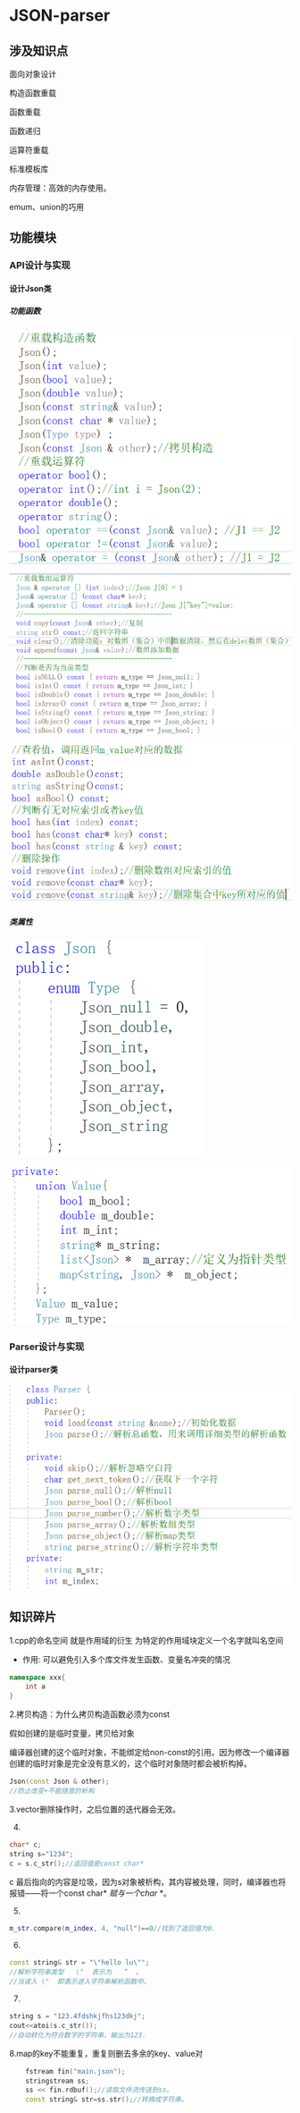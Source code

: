 # JSON-parser

## 涉及知识点

面向对象设计

构造函数重载

函数重载

函数递归

运算符重载

标准模板库

内存管理：高效的内存使用。

emum、union的巧用

## 功能模块

### API设计与实现

#### 设计Json类

##### 功能函数

![image-20221208122642388](https://github.com/COPELONG/JSON-Parser/blob/master/image/1.png)

![image-20221208122939613](https://github.com/COPELONG/JSON-Parser/blob/master/image/2.png)

![image-20221208123250134](https://github.com/COPELONG/JSON-Parser/blob/master/image/3.png)

##### 类属性

![image-20221208122642388](https://github.com/COPELONG/JSON-Parser/blob/master/image/4.png)

![image-20221208122642388](https://github.com/COPELONG/JSON-Parser/blob/master/image/5.png)

### Parser设计与实现

#### 设计parser类

![image-20221208122642388](https://github.com/COPELONG/JSON-Parser/blob/master/image/6.png)

## 知识碎片

1.cpp的命名空间 就是作用域的衍生 为特定的作用域块定义一个名字就叫名空间

- 作用: 可以避免引入多个库文件发生函数、变量名冲突的情况

```cpp
namespace xxx{
	int a
}
```

2.拷贝构造：为什么拷贝构造函数必须为const

  假如创建的是临时变量，拷贝给对象

  编译器创建的这个临时对象，不能绑定给non-const的引用。因为修改一个编译器创建的临时对象是完全没有意义的，这个临时对象随时都会被析构掉。

```c++
Json(const Json & other);
//防止改变+不能随意的析构
```

3.vector删除操作时，之后位置的迭代器会无效。

4.

```c++
char* c; 
string s="1234"; 
c = s.c_str();//返回值是const char*
```

c 最后指向的内容是垃圾，因为s对象被析构，其内容被处理，同时，编译器也将报错——将一个const char* *赋与一个char* *。

5.

```c++
m_str.compare(m_index, 4, "null")==0//找到了返回值为0.
```

6.

```c++
const string& str = "\"hello lu\"";
//解析字符串类型   \"  表示为   “  。
//当读入 \"  即表示进入字符串解析函数中。
```

7.

```c++
string s = "123.4fdshkjfhs123dkj";
cout<<atoi(s.c_str());
//自动转化为符合数字的字符串，输出为123.
```

8.map的key不能重复，重复则删去多余的key、value对

```c++
	fstream fin("main.json");
	stringstream ss;
	ss << fin.rdbuf();//读取文件流传送到ss。
	const string& str=ss.str();//转换成字符串。
```





